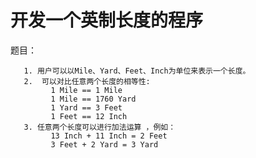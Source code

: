 开发一个英制长度的程序
=======================
题目：

       1. 用户可以以Mile、Yard、Feet、Inch为单位来表示一个长度。
       2.  可以对比任意两个长度的相等性:
             1 Mile == 1 Mile
             1 Mile == 1760 Yard
             1 Yard == 3 Feet
             1 Feet == 12 Inch
       3. 任意两个长度可以进行加法运算 ，例如：
             13 Inch + 11 Inch = 2 Feet
             3 Feet + 2 Yard = 3 Yard